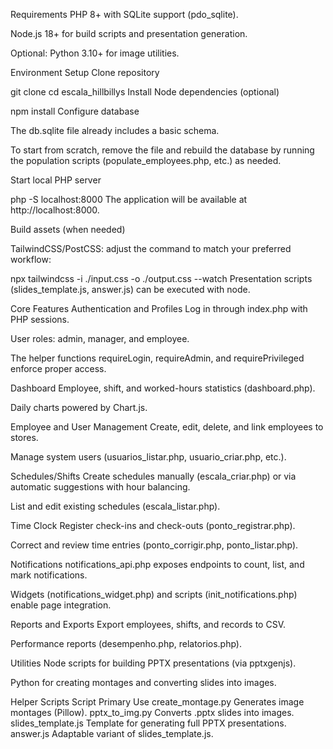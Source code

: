 Requirements
PHP 8+ with SQLite support (pdo_sqlite).

Node.js 18+ for build scripts and presentation generation.

Optional: Python 3.10+ for image utilities.

Environment Setup
Clone repository

git clone <repo-url>
cd escala_hillbillys
Install Node dependencies (optional)

npm install
Configure database

The db.sqlite file already includes a basic schema.

To start from scratch, remove the file and rebuild the database by running the population scripts (populate_employees.php, etc.) as needed.

Start local PHP server

php -S localhost:8000
The application will be available at http://localhost:8000.

Build assets (when needed)

TailwindCSS/PostCSS: adjust the command to match your preferred workflow:

npx tailwindcss -i ./input.css -o ./output.css --watch
Presentation scripts (slides_template.js, answer.js) can be executed with node.

Core Features
Authentication and Profiles
Log in through index.php with PHP sessions.

User roles: admin, manager, and employee.

The helper functions requireLogin, requireAdmin, and requirePrivileged enforce proper access.

Dashboard
Employee, shift, and worked-hours statistics (dashboard.php).

Daily charts powered by Chart.js.

Employee and User Management
Create, edit, delete, and link employees to stores.

Manage system users (usuarios_listar.php, usuario_criar.php, etc.).

Schedules/Shifts
Create schedules manually (escala_criar.php) or via automatic suggestions with hour balancing.

List and edit existing schedules (escala_listar.php).

Time Clock
Register check-ins and check-outs (ponto_registrar.php).

Correct and review time entries (ponto_corrigir.php, ponto_listar.php).

Notifications
notifications_api.php exposes endpoints to count, list, and mark notifications.

Widgets (notifications_widget.php) and scripts (init_notifications.php) enable page integration.

Reports and Exports
Export employees, shifts, and records to CSV.

Performance reports (desempenho.php, relatorios.php).

Utilities
Node scripts for building PPTX presentations (via pptxgenjs).

Python for creating montages and converting slides into images.

Helper Scripts
Script  Primary Use
create_montage.py       Generates image montages (Pillow).
pptx_to_img.py  Converts .pptx slides into images.
slides_template.js      Template for generating full PPTX presentations.
answer.js       Adaptable variant of slides_template.js.
